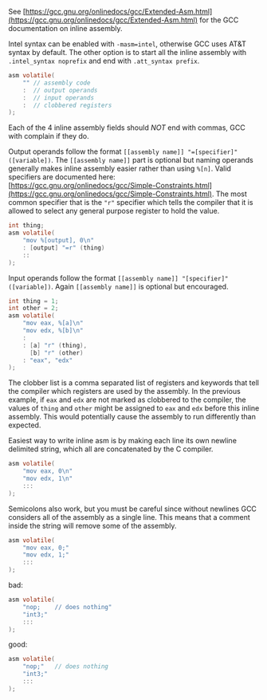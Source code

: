 See [https://gcc.gnu.org/onlinedocs/gcc/Extended-Asm.html](https://gcc.gnu.org/onlinedocs/gcc/Extended-Asm.html) for the GCC documentation on inline assembly.

Intel syntax can be enabled with `-masm=intel`, otherwise GCC uses AT&T syntax by default. The other option is to start all the inline assembly with `.intel_syntax noprefix` and end with `.att_syntax prefix`.

```c
asm volatile(
    "" // assembly code
    :  // output operands
    :  // input operands
    :  // clobbered registers
);
```
Each of the 4 inline assembly fields should *NOT* end with commas, GCC with complain if they do.

Output operands follow the format `[[assembly name]] "=[specifier]" ([variable])`. The `[[assembly name]]` part is optional but naming operands generally makes inline assembly easier rather than using `%[n]`.  Valid specifiers are documented here: [https://gcc.gnu.org/onlinedocs/gcc/Simple-Constraints.html](https://gcc.gnu.org/onlinedocs/gcc/Simple-Constraints.html). The most common specifier that is the `"r"` specifier which tells the compiler that it is allowed to select any general purpose register to hold the value.
```c
int thing;
asm volatile(
    "mov %[output], 0\n"
    : [output] "=r" (thing)
    ::
);
```

Input operands follow the format `[[assembly name]] "[specifier]" ([variable])`. Again `[[assembly name]]` is optional but encouraged.
```c
int thing = 1;
int other = 2;
asm volatile(
    "mov eax, %[a]\n"
    "mov edx, %[b]\n"
    :
    : [a] "r" (thing),
      [b] "r" (other)
    : "eax", "edx"
);
```

The clobber list is a comma separated list of registers and keywords that tell the compiler which registers are used by the assembly. In the previous example, if `eax` and `edx` are not marked as clobbered to the compiler, the values of `thing` and `other` might be assigned to `eax` and `edx` before this inline assembly. This would potentially cause the assembly to run differently than expected.

Easiest way to write inline asm is by making each line its own newline delimited string, which all are concatenated by the C compiler.
```c
asm volatile(
    "mov eax, 0\n"
    "mov edx, 1\n"
    :::
);
```

Semicolons also work, but you must be careful since without newlines GCC considers all of the assembly as a single line. This means that a comment inside the string will remove some of the assembly.
```c
asm volatile(
    "mov eax, 0;"
    "mov edx, 1;"
    :::
);
```

bad:
```c
asm volatile(
    "nop;    // does nothing"
    "int3;"
    :::
);
```

good:
```c
asm volatile(
    "nop;"   // does nothing
    "int3;"
    :::
);
```